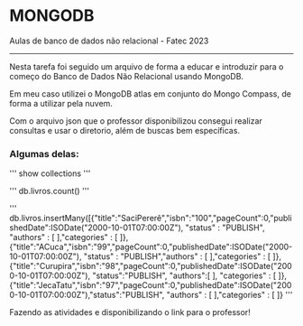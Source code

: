# MONGODB
Aulas de banco de dados não relacional - Fatec 2023 
<hr>

<p>Nesta tarefa foi seguido um arquivo de forma a educar e introduzir para o começo do Banco de Dados Não Relacional usando MongoDB.</p>

<p>Em meu caso utilizei o MongoDB atlas em conjunto do Mongo Compass, de forma a utilizar pela nuvem. </p>

<p>Com o arquivo json que o professor disponibilizou consegui realizar consultas e usar o diretorio, além de buscas bem específicas. </p>
 
 <h3>Algumas delas:</h3>
'''
show collections
'''

'''
db.livros.count()
'''

'''
db.livros.insertMany([{"title":"SaciPererê","isbn":"100","pageCount":0,"publishedDate":ISODate("2000-10-01T07:00:00Z"), "status" : "PUBLISH", "authors" : [ ],"categories" : [ ]},{"title":"ACuca","isbn":"99","pageCount":0,"publishedDate":ISODate("2000-10-01T07:00:00Z"), "status" : "PUBLISH","authors" : [ ],"categories" : [ ]},{"title":"Curupira","isbn":"98","pageCount":0,"publishedDate":ISODate("2000-10-01T07:00:00Z"), "status":"PUBLISH", "authors":[ ], "categories" : [ ]},{"title":"JecaTatu","isbn":"97","pageCount":0,"publishedDate":ISODate("2000-10-01T07:00:00Z"),"status":"PUBLISH", "authors" : [ ],"categories" : [ ]}
'''

Fazendo as atividades e disponibilizando o link para o professor!
